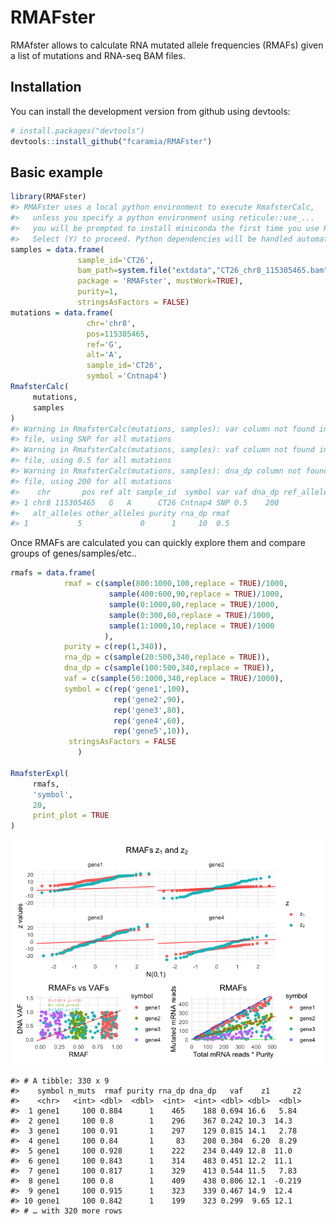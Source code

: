 RMAFster
================

<!-- README.md is generated from README.Rmd. Please edit that file -->

RMAfster allows to calculate RNA mutated allele frequencies (RMAFs)
given a list of mutations and RNA-seq BAM files.

## Installation

You can install the development version from github using devtools:

``` r
# install.packages("devtools")
devtools::install_github("fcaramia/RMAFster")
```

## Basic example

``` r
library(RMAFster)
#> RMAFster uses a local python environment to execute RmafsterCalc,
#>   unless you specify a python environment using reticule::use_...
#>   you will be prompted to install miniconda the first time you use RmasterCalc.
#>   Select (Y) to proceed. Python dependencies will be handled automatically
samples = data.frame(
               sample_id='CT26',
               bam_path=system.file("extdata","CT26_chr8_115305465.bam",
               package = 'RMAFster', mustWork=TRUE),
               purity=1,
               stringsAsFactors = FALSE)
mutations = data.frame(
                 chr='chr8',
                 pos=115305465,
                 ref='G',
                 alt='A',
                 sample_id='CT26',
                 symbol ='Cntnap4')
RmafsterCalc(
     mutations,
     samples
)
#> Warning in RmafsterCalc(mutations, samples): var column not found in mutation
#> file, using SNP for all mutations
#> Warning in RmafsterCalc(mutations, samples): vaf column not found in mutation
#> file, using 0.5 for all mutations
#> Warning in RmafsterCalc(mutations, samples): dna_dp column not found in mutation
#> file, using 200 for all mutations
#>    chr       pos ref alt sample_id  symbol var vaf dna_dp ref_alleles
#> 1 chr8 115305465   G   A      CT26 Cntnap4 SNP 0.5    200           5
#>   alt_alleles other_alleles purity rna_dp rmaf
#> 1           5             0      1     10  0.5
```

Once RMAFs are calculated you can quickly explore them and compare
groups of genes/samples/etc..

``` r
rmafs = data.frame(
            rmaf = c(sample(800:1000,100,replace = TRUE)/1000,
                      sample(400:600,90,replace = TRUE)/1000,
                      sample(0:1000,80,replace = TRUE)/1000,
                      sample(0:300,60,replace = TRUE)/1000,
                      sample(1:1000,10,replace = TRUE)/1000
                     ),
            purity = c(rep(1,340)),
            rna_dp = c(sample(20:500,340,replace = TRUE)),
            dna_dp = c(sample(100:500,340,replace = TRUE)),
            vaf = c(sample(50:1000,340,replace = TRUE)/1000),
            symbol = c(rep('gene1',100),
                       rep('gene2',90),
                       rep('gene3',80),
                       rep('gene4',60),
                       rep('gene5',10)),
             stringsAsFactors = FALSE
               )

RmafsterExpl(
     rmafs,
     'symbol',
     20,
     print_plot = TRUE
)
```

![](man/figures/README-plot-1.png)<!-- -->

    #> # A tibble: 330 x 9
    #>    symbol n_muts  rmaf purity rna_dp dna_dp   vaf    z1     z2
    #>    <chr>   <int> <dbl>  <dbl>  <int>  <int> <dbl> <dbl>  <dbl>
    #>  1 gene1     100 0.884      1    465    188 0.694 16.6   5.84 
    #>  2 gene1     100 0.8        1    296    367 0.242 10.3  14.3  
    #>  3 gene1     100 0.91       1    297    129 0.815 14.1   2.78 
    #>  4 gene1     100 0.84       1     83    208 0.304  6.20  8.29 
    #>  5 gene1     100 0.928      1    222    234 0.449 12.8  11.0  
    #>  6 gene1     100 0.843      1    314    483 0.451 12.2  11.1  
    #>  7 gene1     100 0.817      1    329    413 0.544 11.5   7.83 
    #>  8 gene1     100 0.8        1    409    438 0.806 12.1  -0.219
    #>  9 gene1     100 0.915      1    323    339 0.467 14.9  12.4  
    #> 10 gene1     100 0.842      1    199    323 0.299  9.65 12.1  
    #> # … with 320 more rows
